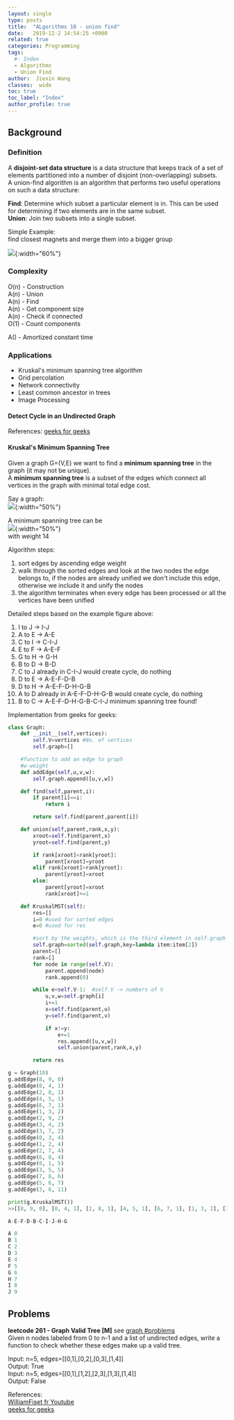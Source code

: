 ```yaml
---
layout: single
type: posts
title:  "ALgorithms 10 - union find"
date:   2019-12-2 14:54:25 +0900
related: true
categories: Programming
tags:
  #- Index
  - Algorithms
  - Union Find
author:  Jiexin Wang
classes:  wide
toc: true
toc_label: "Index"
author_profile: true
---
```


## Background

### Definition

A **disjoint-set data structure** is a data structure that keeps track of a set of elements partitioned into a number of disjoint (non-overlapping) subsets.  
A union-find algorithm is an algorithm that performs two useful operations on such a data structure:  

**Find**: Determine which subset a particular element is in. This can be used for determining if two elements are in the same subset.  
**Union**: Join two subsets into a single subset.  

Simple Example:  
find closest magnets and merge them into a bigger group  

![](https://ha5ha6.github.io/judy_blog/assets/images/unionfind.png){:width="60%"}

### Complexity

O(n) - Construction  
A(n) - Union   
A(n) - Find  
A(n) - Get component size  
A(n) - Check if connected   
O(1) - Count components  

A() - Amortized constant time  

### Applications

- Kruskal's minimum spanning tree algorithm
- Grid percolation
- Network connectivity
- Least common ancestor in trees
- Image Processing


#### Detect Cycle in an Undirected Graph

References:
[geeks for geeks](https://www.geeksforgeeks.org/union-find/)

#### Kruskal's Minimum Spanning Tree  
Given a graph G=(V,E) we want to find a **minimum spanning tree** in the graph (it may not be unique).  
A **minimum spanning tree** is a subset of the edges which connect all vertices in the graph with minimal total edge cost.  

Say a graph:  
![](https://ha5ha6.github.io/judy_blog/assets/images/mst.png){:width="50%"}

A minimum spanning tree can be  
![](https://ha5ha6.github.io/judy_blog/assets/images/mst2.png){:width="50%"}  
with weight 14

Algorithm steps:  
1. sort edges by ascending edge weight  
2. walk through the sorted edges and look at the two nodes the edge belongs to, if the nodes are already unified we don't include this edge, otherwise we include it and unify the nodes  
3. the algorithm terminates when every edge has been processed or all the vertices have been unified  

Detailed steps based on the example figure above:
1. I to J -> I-J
2. A to E -> A-E
3. C to I -> C-I-J
4. E to F -> A-E-F
5. G to H -> G-H
6. B to D -> B-D
7. C to J already in C-I-J would create cycle, do nothing
8. D to E -> A-E-F-D-B
9. D to H -> A-E-F-D-H-G-B
10. A to D already in A-E-F-D-H-G-B would create cycle, do nothing
11. B to C -> A-E-F-D-H-G-B-C-I-J minimum spanning tree found!

Implementation from geeks for geeks:

```python      
class Graph:
    def __init__(self,vertices):
        self.V=vertices #No. of vertices
        self.graph=[]

    #function to add an edge to graph
    #w-weight
    def addEdge(self,u,v,w):
        self.graph.append([u,v,w])

    def find(self,parent,i):
        if parent[i]==i:
            return i

        return self.find(parent,parent[i])

    def union(self,parent,rank,x,y):
        xroot=self.find(parent,x)
        yroot=self.find(parent,y)

        if rank[xroot]<rank[yroot]:
            parent[xroot]=yroot
        elif rank[xroot]>rank[yroot]:
            parent[yroot]=xroot
        else:
            parent[yroot]=xroot
            rank[xroot]+=1

    def KruskalMST(self):
        res=[]
        i=0 #used for sorted edges
        e=0 #used for res

        #sort by the weights, which is the third element in self.graph
        self.graph=sorted(self.graph,key=lambda item:item[2])
        parent=[]
        rank=[]
        for node in range(self.V):
            parent.append(node)
            rank.append(0)

        while e<self.V-1:  #self.V -> numbers of V
            u,v,w=self.graph[i]
            i+=1
            x=self.find(parent,u)
            y=self.find(parent,v)

            if x!=y:
                e+=1
                res.append([u,v,w])
                self.union(parent,rank,x,y)

        return res

g = Graph(10)
g.addEdge(8, 9, 0)
g.addEdge(0, 4, 1)
g.addEdge(2, 8, 1)
g.addEdge(4, 5, 1)
g.addEdge(6, 7, 1)
g.addEdge(1, 3, 2)
g.addEdge(2, 9, 2)
g.addEdge(3, 4, 2)
g.addEdge(3, 7, 2)
g.addEdge(0, 3, 4)
g.addEdge(1, 2, 4)
g.addEdge(2, 7, 4)
g.addEdge(6, 8, 4)
g.addEdge(0, 1, 5)
g.addEdge(3, 5, 5)
g.addEdge(7, 8, 6)
g.addEdge(5, 6, 7)
g.addEdge(3, 6, 11)

print(g.KruskalMST())
>>[[8, 9, 0], [0, 4, 1], [2, 8, 1], [4, 5, 1], [6, 7, 1], [1, 3, 2], [3, 4, 2], [3, 7, 2], [1, 2, 4]]

A-E-F-D-B-C-I-J-H-G

A 0
B 1
C 2
D 3
E 4
F 5
G 6
H 7
I 8
J 9
```

## Problems  

**leetcode 261 - Graph Valid Tree [M]**  see [graph #problems]()  
Given n nodes labeled from 0 to n-1 and a list of undirected edges, write a function to check whether these edges make up a valid tree.  

Input: n=5, edges=[[0,1],[0,2],[0,3],[1,4]]  
Output: True  
Input: n=5, edges=[[0,1],[1,2],[2,3],[1,3],[1,4]]  
Output: False  




References:  
[WilliamFiset fr Youtube](https://www.youtube.com/watch?v=JZBQLXgSGfs)  
[geeks for geeks](https://www.geeksforgeeks.org/kruskals-minimum-spanning-tree-algorithm-greedy-algo-2/)
